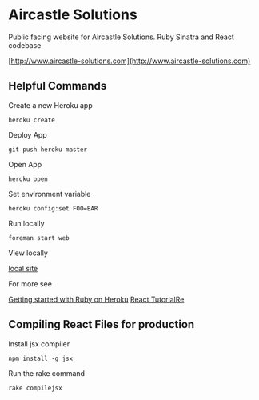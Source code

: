 Aircastle Solutions
===================

Public facing website for Aircastle Solutions.  Ruby Sinatra and React codebase

[http://www.aircastle-solutions.com](http://www.aircastle-solutions.com)

Helpful Commands
----------------

Create a new Heroku app

`heroku create`

Deploy App

`git push heroku master`

Open App

`heroku open`

Set environment variable

`heroku config:set FOO=BAR`

Run locally

`foreman start web`

View locally

[local site](http://localhost:5000/)

For more see

[Getting started with Ruby on Heroku](https://devcenter.heroku.com/articles/getting-started-with-ruby)
[React TutorialRe](https://facebook.github.io/react/docs/tutorial.html)

Compiling React Files for production
------------------------------------

Install jsx compiler

`npm install -g jsx`

Run the rake command

`rake compilejsx`

    